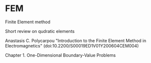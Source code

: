 # FEM
Finite Element method

Short review on qudratic elements

Anastasis C. Polycarpou "Introduction to the Finite Element Method in Electromagnetics" (doi:10.2200/S00019ED1V01Y200604CEM004)

Chapter 1. One-Dimensional Boundary-Value Problems
